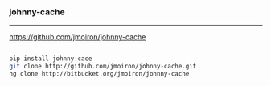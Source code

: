 ### johnny-cache
---
https://github.com/jmoiron/johnny-cache

```
```

```sh
pip install johnny-cace
git clone http://github.com/jmoiron/johnny-cache.git
hg clone http://bitbucket.org/jmoiron/johnny-cache
```

```
```


